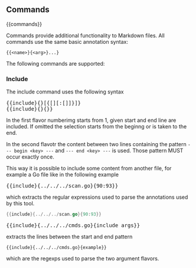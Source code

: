 ## Commands
{{commands}}

Commands provide additional functionality to Markdown files.
All commands use the same basic annotation syntax:

```
{{<name>}{<arg>}...}
```

The following commands are supported:

### Include

The include command uses the following syntax
<pre>
{{include}{<filepath>}[{[<startline>][:[<endline>]]}]}
{{include}{<filepath>}{<key>}&rcub;
</pre>

In the first flavor numberimg starts from 1, given start and end line are included.
If omitted the selection starts from the beginng or is taken to the end.

In the second flavotr the content between two lines containing the pattern
`--- begin <key> ---` and `--- end <key> ---` is used.
Those pattern MUST occur exactly once.

This way it is possible to include some
content from another file, for example
a Go file like in the following example

<pre>
{{include}{../../../scan.go}{90:93}&rcub;
</pre>

which extracts the regular expressions used
to parse the annotations used by this tool.

```go
{{include}{../../../scan.go}{90:93}}
```

<pre>
{{include}{../../../cmds.go}{include args}&rcub;
</pre>

extracts the lines between the start and end pattern

```
{{include}{../../../cmds.go}{example}}
```

which are the regexps used to parse the two argument flavors.
